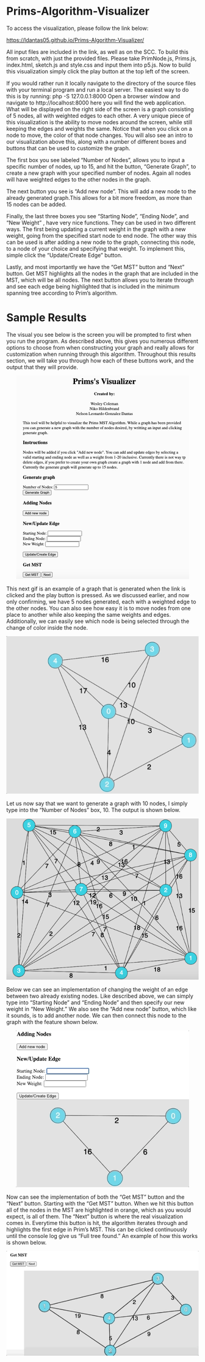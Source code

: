 # Prims-Algorithm-Visualizer
To access the visualization, please follow the link below:

https://ldantas05.github.io/Prims-Algorithm-Visualizer/

All input files are included in the link, as well as on the SCC. To build this from scratch, with just the provided files. Please take PrimNode.js, Prims.js, index.html, sketch.js and style.css and input them into p5.js. Now to build this visualization simply click the play button at the top left of the screen. 

If you would rather run it locally navigate to the directory of the source files with your terminal program and run a local server. The easiest way to do this is by running: 
php -S 127.0.0.1:8000 
Open a browser window and navigate to http://localhost:8000 here you will find the web application.
What will be displayed on the right side of the screen is a graph consisting of 5 nodes, all with weighted edges to each other. A very unique piece of this visualization is the ability  to move nodes around the screen, while still keeping the edges and weights the same.  Notice that when you click on a node to move, the color of that node changes. You will also see an intro to our visualization above this, along with a number of different boxes and buttons that can be used to customize the graph. 

The first box you see labeled “Number of Nodes”, allows you to input a specific number of nodes, up to 15, and hit the button, “Generate Graph”, to create a new graph with your specified number of nodes. Again all nodes will have weighted edges to the other nodes in the graph.

The next button you see is “Add new node”. This will add a new node to the already generated graph.This allows for a bit more freedom, as more than 15 nodes can be added. 

Finally, the last three boxes you see “Starting Node”, “Ending Node”, and “New Weight” , have very nice functions. They can be used in two different ways. The first being updating a current weight in the graph with a new weight, going from the specified start node to end node. The other way this can be used is after adding a new node to the graph, connecting this node, to a node of your choice and specifying that weight. To implement this, simple click the “Update/Create Edge” button.

Lastly, and most importantly we have the “Get MST” button and “Next” button. Get MST highlights all the nodes in the graph that are included in the MST, which will be all nodes. The next button allows you to iterate through and see each edge being highlighted that is included in the minimum spanning tree according to Prim’s algorithm. 

# Sample Results
The visual you see below is the screen you will be prompted to first when you run the program. As described above, this gives you numerous different options to choose from when constructing your graph and really allows for customization when running through this algorithm. Throughout this results section, we will take you through how each of these buttons work, and the output that they will provide. 

<p align="center" width="100%">
    <img max_width="100%" src="imgfolder/image1.png">
</p>

This next gif is an example of a graph that is generated when the link is clicked
and the play button is pressed. As we discussed earlier, and now only confirming, we have 5 nodes generated, each with a weighted edge to the other nodes. You can also see how easy it is to move nodes from one place to another while also keeping the same weights and edges. Additionally, we can easily see which node is being selected through the change of color inside the node.

<p align="center" width="100%">
    <img max_width="100%" src="imgfolder/image3.gif">
</p>


Let us now say that we want to generate a graph with 10 nodes, I simply type into the “Number of Nodes” box, 10. The output is shown below.

<p align="center" width="100%">
    <img max_width="100%" src="imgfolder/image4.png">
</p>

Below we can see an implementation of changing the weight of an edge between two already existing nodes. Like described above, we can simply type into “Starting Node” and “Ending Node” and then specify our new weight in “New Weight.” We also see the “Add new node” button, which like it sounds, is to add another node. We can then connect this node to the graph with the feature shown below. 

<p align="center" width="100%">
    <img max_width="100%" src="imgfolder/image2.gif">
</p>

Now can see the implementation of both the “Get MST” button and the “Next” button. Starting with the “Get MST” button. When we hit this button all of the nodes in the MST are highlighted in orange, which as you would expect, is all of them. The “Next” button is where the real visualization comes in. Everytime this button is hit, the algorithm iterates through and highlights the first edge in Prim’s MST. This can be clicked continuously until the console log give us “Full tree found.” An example of how this works is shown below.

<p align="center" width="100%">
    <img max_width="100%" src="imgfolder/image5.gif">
</p>

</br>
